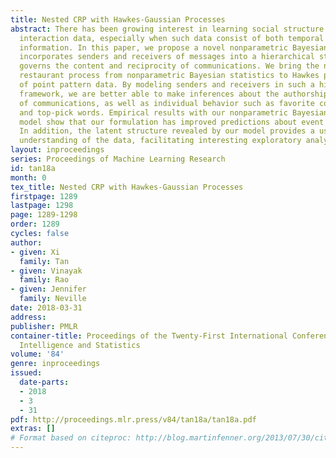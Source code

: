 ```yaml
---
title: Nested CRP with Hawkes-Gaussian Processes
abstract: There has been growing interest in learning social structure underlying
  interaction data, especially when such data consist of both temporal and textual
  information. In this paper, we propose a novel nonparametric Bayesian model that
  incorporates senders and receivers of messages into a hierarchical structure that
  governs the content and reciprocity of communications. We bring the nested Chinese
  restaurant process from nonparametric Bayesian statistics to Hawkes process models
  of point pattern data. By modeling senders and receivers in such a hierarchical
  framework, we are better able to make inferences about the authorship and audience
  of communications, as well as individual behavior such as favorite collaborators
  and top-pick words. Empirical results with our nonparametric Bayesian point process
  model show that our formulation has improved predictions about event times and clusters.
  In addition, the latent structure revealed by our model provides a useful qualitative
  understanding of the data, facilitating interesting exploratory analyses.
layout: inproceedings
series: Proceedings of Machine Learning Research
id: tan18a
month: 0
tex_title: Nested CRP with Hawkes-Gaussian Processes
firstpage: 1289
lastpage: 1298
page: 1289-1298
order: 1289
cycles: false
author:
- given: Xi
  family: Tan
- given: Vinayak
  family: Rao
- given: Jennifer
  family: Neville
date: 2018-03-31
address: 
publisher: PMLR
container-title: Proceedings of the Twenty-First International Conference on Artificial
  Intelligence and Statistics
volume: '84'
genre: inproceedings
issued:
  date-parts:
  - 2018
  - 3
  - 31
pdf: http://proceedings.mlr.press/v84/tan18a/tan18a.pdf
extras: []
# Format based on citeproc: http://blog.martinfenner.org/2013/07/30/citeproc-yaml-for-bibliographies/
---
```

